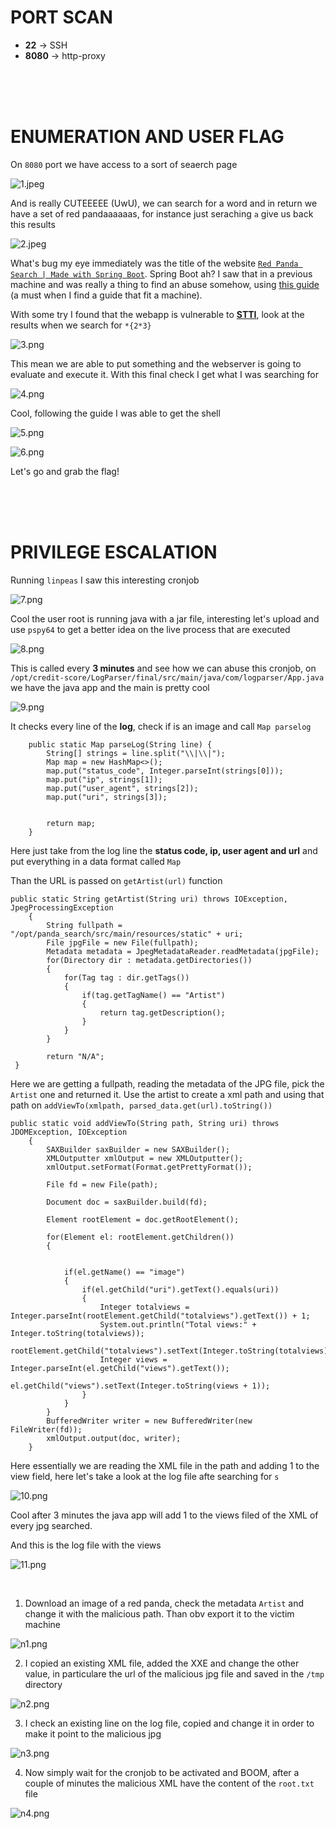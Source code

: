 # PORT SCAN
* **22** &#8594; SSH
* **8080** &#8594; http-proxy

<br><br><br>

# ENUMERATION AND USER FLAG
On `8080` port we have access to a sort of seaerch page

![1.jpeg](img/1.jpeg)

And is really CUTEEEEE (UwU), we can search for a word and in return we have a set of red pandaaaaaas, for instance just seraching `a` give us back this results

![2.jpeg](img/2.jpeg)

What's bug my eye immediately was the title of the website <u>`Red Panda Search | Made with Spring Boot`</u>. Spring Boot ah? I saw that in a previous machine and was really a thing to find an abuse somehow, using [this guide](https://exploit-notes.hdks.org/exploit/web/framework/java/spring-pentesting/) (a must when I find a guide that fit a machine).

With some try I found that the webapp is vulnerable to **<u>STTI</u>**, look at the results when we search for `*{2*3}`

![3.png](img/3.png)

This mean we are able to put something and the webserver is going to evaluate and execute it. With this final check I get what I was searching for

![4.png](img/4.png)

Cool, following the guide I was able to get the shell

![5.png](img/5.png)


![6.png](img/6.png)

Let's go and grab the flag!

<br><br><br>

# PRIVILEGE ESCALATION
Running `linpeas` I saw this interesting cronjob

![7.png](img/7.png)

Cool the user root is running java with a jar file, interesting let's upload and use `pspy64` to get a better idea on the live process that are executed

![8.png](img/8.png)

This is called every **3 minutes** and see how we can abuse this cronjob, on `/opt/credit-score/LogParser/final/src/main/java/com/logparser/App.java` we have the java app and the main is pretty cool

![9.png](img/9.png)

It checks every line of the **log**, check if is an image and call `Map parselog`

```
    public static Map parseLog(String line) {
        String[] strings = line.split("\\|\\|");
        Map map = new HashMap<>();
        map.put("status_code", Integer.parseInt(strings[0]));
        map.put("ip", strings[1]);
        map.put("user_agent", strings[2]);
        map.put("uri", strings[3]);
        

        return map;
    }
```
Here just take from the log line the **status code, ip, user agent and url** and put everything in a data format called `Map`

Than the URL is passed on `getArtist(url)` function

```
public static String getArtist(String uri) throws IOException, JpegProcessingException
    {
        String fullpath = "/opt/panda_search/src/main/resources/static" + uri;
        File jpgFile = new File(fullpath);
        Metadata metadata = JpegMetadataReader.readMetadata(jpgFile);
        for(Directory dir : metadata.getDirectories())
        {
            for(Tag tag : dir.getTags())
            {
                if(tag.getTagName() == "Artist")
                {
                    return tag.getDescription();
                }
            }
        }

        return "N/A";
 }
```

Here we are getting a fullpath, reading the metadata of the JPG file, pick the `Artist` one and returned it. Use the artist to create a xml path and using that path on `addViewTo(xmlpath, parsed_data.get(url).toString())`

```
public static void addViewTo(String path, String uri) throws JDOMException, IOException
    {
        SAXBuilder saxBuilder = new SAXBuilder();
        XMLOutputter xmlOutput = new XMLOutputter();
        xmlOutput.setFormat(Format.getPrettyFormat());

        File fd = new File(path);
        
        Document doc = saxBuilder.build(fd);
        
        Element rootElement = doc.getRootElement();
 
        for(Element el: rootElement.getChildren())
        {
    
            
            if(el.getName() == "image")
            {
                if(el.getChild("uri").getText().equals(uri))
                {
                    Integer totalviews = Integer.parseInt(rootElement.getChild("totalviews").getText()) + 1;
                    System.out.println("Total views:" + Integer.toString(totalviews));
                    rootElement.getChild("totalviews").setText(Integer.toString(totalviews));
                    Integer views = Integer.parseInt(el.getChild("views").getText());
                    el.getChild("views").setText(Integer.toString(views + 1));
                }
            }
        }
        BufferedWriter writer = new BufferedWriter(new FileWriter(fd));
        xmlOutput.output(doc, writer);
    }
```

Here essentially we are reading the XML file in the path and adding 1 to the view field, here let's take a look at the log file afte searching for `s`

![10.png](img/10.png)

Cool after 3 minutes the java app will add 1 to the views filed of the XML of every jpg searched.

And this is the log file with the views

![11.png](img/11.png)

 

<br>

1) Download an image of a red panda, check the metadata `Artist` and change it with the malicious path. Than obv export it to the victim machine

![n1.png](img/n1.png)

2) I copied an existing XML file, added the XXE and change the other value, in particulare the url of the malicious jpg file and saved in the `/tmp` directory

![n2.png](img/n2.png)

3) I check an existing line on the log file, copied and change it in order to make it point to the malicious jpg

![n3.png](img/n3.png)

4) Now simply wait for the cronjob to be activated and BOOM, after a couple of minutes the malicious XML have the content of the `root.txt` file

![n4.png](img/n4.png)

